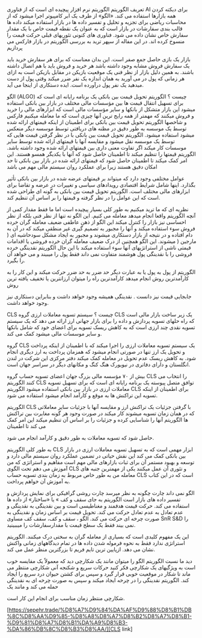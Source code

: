 تعریف الگوریتم
الگوریتم نرم افزار پیچیده ای است که از فناوری AI برای دیکته کردن همه بازارها استفاده می کند. «الگو» از طرف یک ابر کامپیوتر اجرا میشود که از محاسبات ریاضی برای تجزیه و تحلیل و تفسیر داده ها در بازار استفاده میکند داده ها قالب بندی سفارشات در بازار است که به عنوان یک نقطه قیمت خاص با یک مقدار سفارش خاص نشان داده می شود. فناوری های کنونی تئوریهای قبلی حرکت قیمت را منسوخ کرده اند. در این مفاله از سپهر ترید به بررسی الگوریتم در بازار فارکس می پردازیم

بازار یک بازی حاصل جمع صفر است. این بدان معناست که برای هر سفارش خرید باید یک سفارش فروش مشابه وجود داشته باشد هر خرید و فروش باید با هم اتصال داشته باشند. به همین دلیل بازار از نظر فنی یک موقعیت بازیکن در مقابل بازیکن است به ازای هر زمانی که پول در می آورید به همان اندازه یک نفر ضرر میکند وقتی پول از دست میدهید یک نفر پول درآورده است. ایده دستکاری از اینجا می آید.

الگو (ALGO) چیست ؟
الگوریتم تحویل قیمت بین بانکی یک برنامه رایانه ای است که برای تسهیل انتقال قیمت ها بین مؤسسات مالی مختلف در بازار بین بانکی استفاده میشود این بازار متشکل از بانکها و سایر مؤسسات مالی است که ابزارهای مالی را خرید و فروش میکنند که مهمتر از همه رایج ترین آنها چیزی است که ما معامله میکنیم فارکس و شاخصها الگوریتم تحویل قیمت بین بانکی برای اطمینان از اینکه قیمتهای ارائه شده توسط یک موسسه به طور دقیق در مظنه های دریافتی توسط موسسه دیگر منعکس میشود استفاده میشود. الگوریتم تحویل قیمت بین بانکی با در نظر گرفتن قیمت هایی که توسط یک موسسه نقل میشود و مقایسه آنها با قیمتهای ارائه شده توسط سایر موسسات کار میکند اگر تفاوت معنی داری بین قیمتهای ارائه شده وجود داشته باشد. الگوریتم قیمتها را تنظیم میکند تا اطمینان حاصل شود که آنها با یکدیگر همسو هستند. این امر کمک میکند تا اطمینان حاصل شود که قیمتهای ارائه شده در بازار بین بانکی تا حد امکان دقیق هستند زیرا برای عملکرد روان سیستم مالی مهم می باشد

عوامل مختلفی وجود دارد که میتواند بر قیمتهای عرضه شده در بازار بین بانکی تأثیر بگذارد. اینها شامل شرایط اقتصادی رویدادهای سیاسی و تغییرات در عرضه و تقاضا برای ابزارهای مالی مختلف است. الگوریتم تحویل قیمت بین بانکی به گونه ای طراحی شده است که این عوامل را در نظر گرفته و قیمتها را بر اساس آن تنظیم کند.

نظریه ای که ما ترید میکنیم به طور کلی بسیار پیچیده است اما ما فقط مقدار کمی از آنچه الگوریتم واقعا انجام میدهد معامله می کنیم. این الگو نه تنها از نظر فنی بلکه از نظر احساسی نیز بازار را کنترل میکند این الگو از ذهن عاطفی ضعیف معامله گران خرده فروش سوء استفاده میکند و آنها را مجبور به تصمیم گیری غیر منطقی میکند که در آن به دام افتاده و در نتیجه از بازار دستکاری میشوند و مجبور به ایجاد مشکل سودحاشیه ای ( مارجین ( میشوند. این الگو همچنین از درک ضعیف معامله گران خرده فروشی یا اقدامات قیمتی ناشی از استراتژیهای آنها سوء استفاده میکند با این حال الگوریتم نقدینگی خرده فروشی را با نقدینگی پول هوشمند متفاوت نمی داند فقط پول را میبیند و می خواهد آن را بگیرد.

الگوریتم از پول به پول یا به عبارت دیگر حد ضرر به حد ضرر حرکت میکند و این کار را به کارآمدترین روش انجام میدهد کارآمدترین راه را میتوان ارزانترین یا تخفیف یافته ترین روش

جابجایی قیمت نیز دانست . نقدینگی همیشه وجود خواهد داشت و بنابراین دستکاری نیز وجود خواهد داشت.

CLS چیست ؟
سیستم تسویه معاملات ارزی 
گروه CLS یک زیر ساخت بازار مالی است که راه حلهای تسویه پردازش و داده را برای بازار جهانی ارز ارائه می دهد که یک سیستم تسویه نقدی چند ارزی است که به کاهش ریسک تسویه برای اعضای خود که شامل بانکها و سایر موسسات مالی میشود کمک می کند.

گروه CLS یک سیستم تسویه معاملات ارزی را اجرا میکند که با اطمینان از اینکه پرداخت و تحویل یک ارز تنها در صورتی انجام میشود که همزمان پرداخت به ارز دیگری انجام شود. به کاهش ریسک عدم تحویل در معامله کمک میکند دفتر مرکزی این شرکت در لندن انگلستان و دارای دفاتری در نیویورک هنگ کنگ و مکانهای دیگر در سراسر جهان است.

بیش از ۷۰ مؤسسه مالی بزرگ جهان اعضای تسویه حساب گروه CLS را انتخاب می کنند الگوریتم CLS توافق متصل پیوسته یک برنامه رایانه ای است که برای تسهیل تسویه معاملات ارزی در بازار بین بانکی استفاده میشود الگوریتم CLS برای اطمینان از اینکه تسویه این تراکنش ها به موقع و کارآمد انجام میشود استفاده می شود.

الگوریتم CLS با گرفتن جزئیات یک تراکنش ارز و مقایسه آنها با جزئیات سایر معاملاتی که در همان زمان تسویه میشوند کار میکند در صورت وجود هر گونه مغایرت بین تراکنش ها الگوریتم آنها را شناسایی کرده و جزئیات را بر اساس آن تنظیم میکند این امر کمک می کند تا اطمینان

حاصل شود که تسویه معاملات به طور دقیق و کارآمد انجام می شود.

به طور کلی الگوریتم CLS ابزار مهمی است که به تسهیل تسویه معاملات ارزی در بازار بین بانکی کمک می کند این نقش حیاتی در تضمین عملکرد روان سیستم مالی دارد و توسعه و بهبود مستمر آن برای ثبات بازارهای مالی مهم است مفاهیم و استراتژی که من آموزش می دهم تحت الگوی CLS و تئوری آن عمل میکنند یکی از مهمترین جنبه های معامله من به طور خاص مربوط به زمان بندی تسویه حساب CLS است که در این کتاب به آموزش آن خواهم پرداخت.

الگو نمی داند چارت چگونه به نظر میرسد چارت روشی گرافیکی برای نمایش پردازش و تفسیر داده های بازار است الگوریتم به جای سقف و کف » یا «ساختار» از داده ها استفاده می کند. حرکت قیمت هدفمند و مغناطیسی است و بین نقدینگی به نقدینگی و عدم تعادل به عدم تعادل حرکت می کند. تحویل قیمت بر اساس زمان و نقدینگی به صورت چرخه ای حرکت می کند. الگو ، سقف و کف، سقف کف مساوی SnR S&D را نمی بیند فقط یک سطح قیمت با مقدارسفارشات را میببینید.

این یک مفهوم کلیدی است که بسیاری از معامله گران به سختی درک میکنند. الگوریتم استراتژی ندارد فقط به نحوه فرموله شدن داده ها در تمام دیدگاههای زمانی واکنش نشان می دهد. ازپایین ترین تایم فریم تا بزرگترین منظر عمل می کند.

دید ما نسبت الگوریتم
الگو را میتوان مانند یک شکارچی دید که معمولاً یک مقایسه خوب است به ویژگیهای یک شکارچی فکر کنید حرکات سریع و شکنجه آنی شکارچی منتظر می ماند تا شکار در موقعیت خوبی قرار گیرد و سپس برای کشتن حیوان درد سریع را ایجاد کند. الگوریتم نقدینگی را در چرخه ایجاد میکند و سپس به صورت چرخه ای به نقدینگی حمله می کند و مانند یک

شکارچی منتظر زمان مناسب برای انجام این کار است.


[https://sepehr.trade/%D8%A7%D9%84%DA%AF%D9%88%D8%B1%DB%8C%D8%AA%D9%85-%D8%A8%D8%A7%D8%B2%D8%A7%D8%B1-%D9%81%D8%A7%D8%B1%DA%A9%D8%B3-%DA%86%DB%8C%D8%B3%D8%AA/][CLS link]
